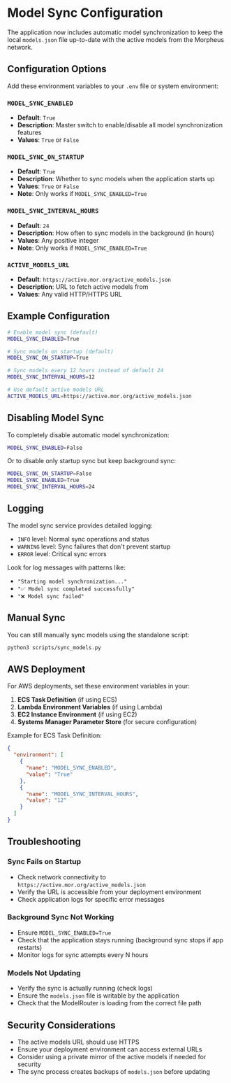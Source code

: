 # Model Sync Configuration

The application now includes automatic model synchronization to keep the local `models.json` file up-to-date with the active models from the Morpheus network.

## Configuration Options

Add these environment variables to your `.env` file or system environment:

### `MODEL_SYNC_ENABLED`
- **Default**: `True`
- **Description**: Master switch to enable/disable all model synchronization features
- **Values**: `True` or `False`

### `MODEL_SYNC_ON_STARTUP`
- **Default**: `True`
- **Description**: Whether to sync models when the application starts up
- **Values**: `True` or `False`
- **Note**: Only works if `MODEL_SYNC_ENABLED=True`

### `MODEL_SYNC_INTERVAL_HOURS`
- **Default**: `24`
- **Description**: How often to sync models in the background (in hours)
- **Values**: Any positive integer
- **Note**: Only works if `MODEL_SYNC_ENABLED=True`

### `ACTIVE_MODELS_URL`
- **Default**: `https://active.mor.org/active_models.json`
- **Description**: URL to fetch active models from
- **Values**: Any valid HTTP/HTTPS URL

## Example Configuration

```bash
# Enable model sync (default)
MODEL_SYNC_ENABLED=True

# Sync models on startup (default)
MODEL_SYNC_ON_STARTUP=True

# Sync models every 12 hours instead of default 24
MODEL_SYNC_INTERVAL_HOURS=12

# Use default active models URL
ACTIVE_MODELS_URL=https://active.mor.org/active_models.json
```

## Disabling Model Sync

To completely disable automatic model synchronization:

```bash
MODEL_SYNC_ENABLED=False
```

Or to disable only startup sync but keep background sync:

```bash
MODEL_SYNC_ON_STARTUP=False
MODEL_SYNC_ENABLED=True
MODEL_SYNC_INTERVAL_HOURS=24
```

## Logging

The model sync service provides detailed logging:

- `INFO` level: Normal sync operations and status
- `WARNING` level: Sync failures that don't prevent startup
- `ERROR` level: Critical sync errors

Look for log messages with patterns like:
- `"Starting model synchronization..."`
- `"✅ Model sync completed successfully"`
- `"❌ Model sync failed"`

## Manual Sync

You can still manually sync models using the standalone script:

```bash
python3 scripts/sync_models.py
```

## AWS Deployment

For AWS deployments, set these environment variables in your:

1. **ECS Task Definition** (if using ECS)
2. **Lambda Environment Variables** (if using Lambda)
3. **EC2 Instance Environment** (if using EC2)
4. **Systems Manager Parameter Store** (for secure configuration)

Example for ECS Task Definition:

```json
{
  "environment": [
    {
      "name": "MODEL_SYNC_ENABLED",
      "value": "True"
    },
    {
      "name": "MODEL_SYNC_INTERVAL_HOURS",
      "value": "12"
    }
  ]
}
```

## Troubleshooting

### Sync Fails on Startup
- Check network connectivity to `https://active.mor.org/active_models.json`
- Verify the URL is accessible from your deployment environment
- Check application logs for specific error messages

### Background Sync Not Working
- Ensure `MODEL_SYNC_ENABLED=True`
- Check that the application stays running (background sync stops if app restarts)
- Monitor logs for sync attempts every N hours

### Models Not Updating
- Verify the sync is actually running (check logs)
- Ensure the `models.json` file is writable by the application
- Check that the ModelRouter is loading from the correct file path

## Security Considerations

- The active models URL should use HTTPS
- Ensure your deployment environment can access external URLs
- Consider using a private mirror of the active models if needed for security
- The sync process creates backups of `models.json` before updating 